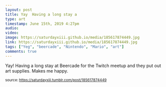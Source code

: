```yaml
---
layout: post
title: Yay  Having a long stay a
type: art
timestamp: June 15th, 2019 4:27pm
audio: 
video: 
image: https://saturdayxiii.github.io/media/185617874449.jpg
link: https://saturdayxiii.github.io/media/185617874449.jpg
tags: ["Yeg", "beercade", "Nintendo", "Mario", "art"]
comments: true
---
```


Yay!  Having a long stay at Beercade for the Twitch meetup and they put out art supplies.  Makes me happy.
 
  
<small>source: https://saturdayxiii.tumblr.com/post/185617874449</small>